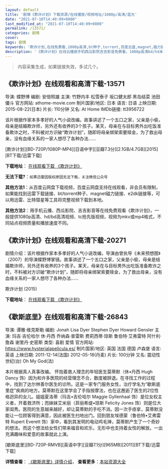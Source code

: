 ```yaml
---
layout: default
title: '剧情《欺诈计划》下载资源/在线播放/视频地址/1080p/高清/蓝光'
date: "2021-07-10T14:40:09+0800"
last_modified_at: "2021-07-10T14:40:09+0800"
permalink: /13571/
categories: 剧情
cover:
tags: 剧情
keywords: '欺诈计划,在线免费看,1080p高清,bt种子,torrent,百度云盘,magnet,磁力链,迅雷下载资源'
description: '《欺诈计划》在线云播放手机西瓜影院吉吉影音免费看，1080p高清bd/hd未删减完整版和tc抢先枪版，mkv/mp4格式，附带bt/torrent种子、magnet/磁力链、百度云盘、网盘资源迅雷下载链接'
---
```


>内容采集生成，如果链接失效，多试几个。


## 《欺诈计划》在线观看和高清下载-13571

导演: 蝶野博 编剧: 安倍照雄 主演: 竹野内丰 松雪泰子 坂口健太郎 黑岛结菜 池田優斗 官方网站: athome-movie.com 制片国家/地区: 日本 语言: 日语 上映日期: 2015-08-22(日本) 片长: 110分钟 又名: At Home IMDb链接: tt3956722

该片根据作家本多孝好的人气小说改编。故事讲述了一个五口之家，父亲是小偷，母亲是结婚欺诈师，另外还有收养的3个孩子。某天，母亲在与目标男外出吃饭准备欺诈之时，不料被对方识破“欺诈计划”，随即将母亲绑架索要赎金，为了救出母亲，没有血缘关系的一家人想尽了各种办法……


[欺诈计划][BD-720P/1080P-MP4][日语中字][豆瓣7.3分][2.1GB/4.7GB][2015][BT下载/迅雷下载]

**下载地址**： [在线观看下载 《欺诈计划》](https://www.btdx8.com/torrent/at_home_2015.html) 


**无法下载?**：`如果迅雷因版权原因无法下载，关注微信公众号 `

**其他方法1**：从百度云网盘下载视频，百度云网盘支持在线观看，非会员有限制，如果能找到迅雷下载链接、bt/torrent种子、magnet磁力链接、e2dk链接等，可以用迅雷、比特彗星等工具将完整视频下载到本地。

**其他方法2**：用手机云播、西瓜影院、吉吉影音等在线免费观看《欺诈计划》，一般提供1080p高清、hd/bd高清视频、tc抢先版视频，视频为mkv或mp4格式，不同站点视频质量和播放速度不同。


## 《欺诈计划》在线观看和高清下载-20271

剧情介绍：该片根据作家本多孝好的人气小说改编，导演由曾执导《未来预想图》（2007）的导演蝶野博掌镜。故事讲述了一个五口之家，父亲是小偷，母亲是结婚欺诈师，另外还有收养的3个孩子。某天，母亲在与目标男外出吃饭准备欺诈之时，不料被对方识破“欺诈计划”，随即将母亲绑架索要赎金，为了救出母亲，没有血缘关系的一家人想尽了各种办法……


欺诈计划 (2015)

**下载地址**： [在线观看下载 《欺诈计划》](https://www.btbtdy.me/btdy/dy1939.html) 


## 《歇斯底里》在线观看和高清下载-26843

导演: 谭雅·维克斯勒 编剧: Jonah Lisa Dyer Stephen Dyer Howard Gensler 主演: 玛吉·吉伦哈尔 休·丹西 乔纳森·普雷斯 费莉西蒂·琼斯 鲁伯特·艾弗雷特 阿什利·詹森 谢里丹·史密斯 类型: 喜剧 爱情 官方网站: https://www.hysterialapelicula.es/ 制片国家/地区: 英国 法国 德国 卢森堡 语言: 英语 上映日期: 2011-12-14(法国) 2012-05-18(丹麦) 片长: 100分钟 又名: 震动性世纪(台) Oh My God(法)

本片根据真人真事改编。 怀抱着救人理念的年轻医生莫蒂默（休•丹西 Hugh Dancy 饰）因为和许多医院的经营理念不合，数度被辞退。在寻找工作的过程中，找到了达尔林善尔医生的诊所。这是一家专门服务女性，治疗学名为“歇斯底里症”疾病的地方。莫蒂默在这里学会了手指按摩法，也在这邂逅了医生的2位性格迥异的女儿。姐姐夏洛蒂（玛吉•吉伦哈尔 Maggie Gyllenhaal 饰）是位女权主义者，开着救济所；而妹妹艾米丽（菲丽希缇•琼斯 Felicity Jones 饰）则是位大家闺秀。医院的生意越来越好，却让莫蒂默的手吃不消。因一次手痉挛，莫蒂默没能让一位顾客得到满意，因此被医生扫地出门。回到朋友埃德蒙（鲁伯特•艾弗雷特 Rupert Everett 饰）家中，看到其发明的电动鸡毛掸，莫蒂默产生了一个奇妙的想法。而这个想法给女性们带来福音和欢乐，无形中也支持着女性的解放。一出充满趣味和爱意的故事就此上演。


[歇斯底里][BD-720P-RMVB][英语中字][豆瓣7.1分][965MB][2011][BT下载/迅雷下载]

**详情查看**： [《歇斯底里》详情介绍](/movie/26843/)， **查看更多**：[本站资源大全](/movie/t/all/)

